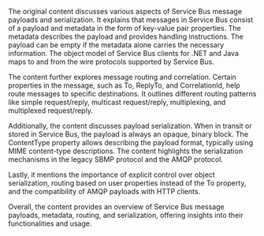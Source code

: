 The original content discusses various aspects of Service Bus message payloads and serialization. It explains that messages in Service Bus consist of a payload and metadata in the form of key-value pair properties. The metadata describes the payload and provides handling instructions. The payload can be empty if the metadata alone carries the necessary information. The object model of Service Bus clients for .NET and Java maps to and from the wire protocols supported by Service Bus.

The content further explores message routing and correlation. Certain properties in the message, such as To, ReplyTo, and CorrelationId, help route messages to specific destinations. It outlines different routing patterns like simple request/reply, multicast request/reply, multiplexing, and multiplexed request/reply.

Additionally, the content discusses payload serialization. When in transit or stored in Service Bus, the payload is always an opaque, binary block. The ContentType property allows describing the payload format, typically using MIME content-type descriptions. The content highlights the serialization mechanisms in the legacy SBMP protocol and the AMQP protocol.

Lastly, it mentions the importance of explicit control over object serialization, routing based on user properties instead of the To property, and the compatibility of AMQP payloads with HTTP clients.

Overall, the content provides an overview of Service Bus message payloads, metadata, routing, and serialization, offering insights into their functionalities and usage.